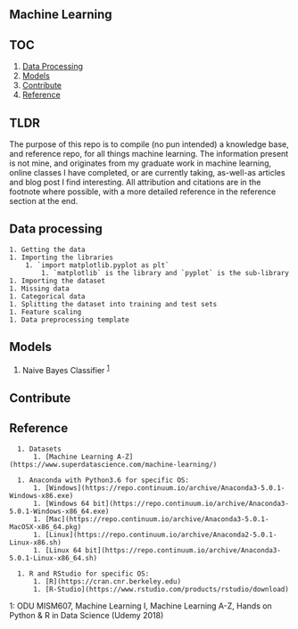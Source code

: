 ## Machine Learning


## TOC
1. [Data Processing](#data-processing)
1. [Models](#models)
1. [Contribute](#contribute)
1. [Reference](#reference)


## TLDR
The purpose of this repo is to compile (no pun intended) a knowledge base, and reference repo, for all things machine learning. The information present is not mine, and originates from my graduate work in machine learning, online classes I have completed, or are currently taking, as-well-as articles and blog post I find interesting. All attribution and citations are in the footnote where possible, with a more detailed reference in the reference section at the end.


## Data processing
    1. Getting the data
    1. Importing the libraries
        1. `import matplotlib.pyplot as plt`
            1. `matplotlib` is the library and `pyplot` is the sub-library
    1. Importing the dataset
    1. Missing data
    1. Categorical data
    1. Splitting the dataset into training and test sets
    1. Feature scaling
    1. Data preprocessing template

## Models

1. Naive Bayes Classifier <sup> [1](#footnote1)</sup> 






## Contribute

## Reference

      1. Datasets
          1. [Machine Learning A-Z](https://www.superdatascience.com/machine-learning/)

      1. Anaconda with Python3.6 for specific OS:
          1. [Windows](https://repo.continuum.io/archive/Anaconda3-5.0.1-Windows-x86.exe)
          1. [Windows 64 bit](https://repo.continuum.io/archive/Anaconda3-5.0.1-Windows-x86_64.exe)
          1. [Mac](https://repo.continuum.io/archive/Anaconda3-5.0.1-MacOSX-x86_64.pkg)
          1. [Linux](https://repo.continuum.io/archive/Anaconda2-5.0.1-Linux-x86.sh)
          1. [Linux 64 bit](https://repo.continuum.io/archive/Anaconda3-5.0.1-Linux-x86_64.sh)

      1. R and RStudio for specific OS:
          1. [R](https://cran.cnr.berkeley.edu)
          1. [R-Studio](https://www.rstudio.com/products/rstudio/download)


<a name="footnote1">1</a>: ODU MISM607, Machine Learning I, Machine Learning A-Z, Hands on Python & R in Data Science (Udemy 2018)
